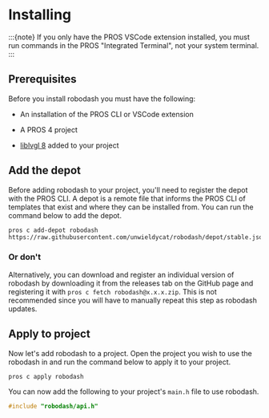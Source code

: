 # Installing

:::{note} If you only have the PROS VSCode extension installed, you must run
commands in the PROS "Integrated Terminal", not your system terminal. :::

## Prerequisites

Before you install robodash you must have the following:

- An installation of the PROS CLI or VSCode extension

- A PROS 4 project

- [liblvgl 8](https://github.com/purduesigbots/liblvgl) added to your project

## Add the depot

Before adding robodash to your project, you'll need to register the depot with
the PROS CLI. A depot is a remote file that informs the PROS CLI of templates
that exist and where they can be installed from. You can run the command below
to add the depot.

```
pros c add-depot robodash https://raw.githubusercontent.com/unwieldycat/robodash/depot/stable.json
```

### Or don't

Alternatively, you can download and register an individual version of robodash
by downloading it from the releases tab on the GitHub page and registering it
with `pros c fetch robodash@x.x.x.zip`. This is not recommended since you will
have to manually repeat this step as robodash updates.

## Apply to project

Now let's add robodash to a project. Open the project you wish to use the
robodash in and run the command below to apply it to your project.

```
pros c apply robodash
```

You can now add the following to your project's `main.h` file to use robodash.

```cpp
#include "robodash/api.h"
```
